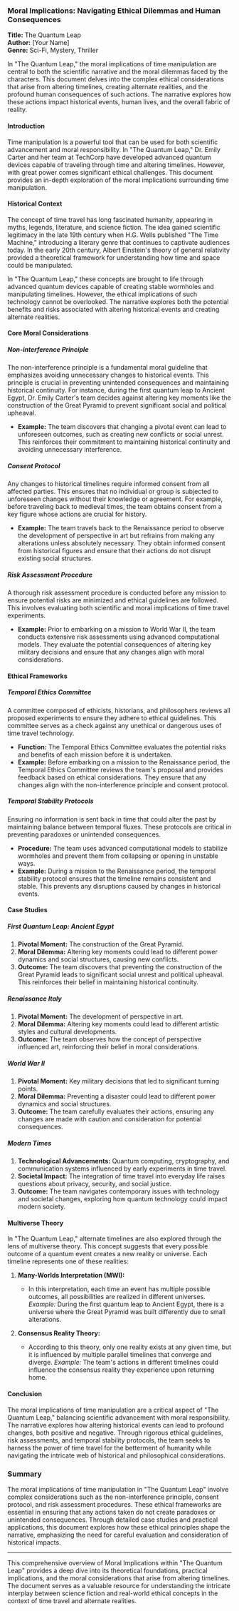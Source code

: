 ### Moral Implications: Navigating Ethical Dilemmas and Human Consequences

**Title:** The Quantum Leap  
**Author:** [Your Name]  
**Genre:** Sci-Fi, Mystery, Thriller  

In "The Quantum Leap," the moral implications of time manipulation are central to both the scientific narrative and the moral dilemmas faced by the characters. This document delves into the complex ethical considerations that arise from altering timelines, creating alternate realities, and the profound human consequences of such actions. The narrative explores how these actions impact historical events, human lives, and the overall fabric of reality.

#### Introduction

Time manipulation is a powerful tool that can be used for both scientific advancement and moral responsibility. In "The Quantum Leap," Dr. Emily Carter and her team at TechCorp have developed advanced quantum devices capable of traveling through time and altering timelines. However, with great power comes significant ethical challenges. This document provides an in-depth exploration of the moral implications surrounding time manipulation.

#### Historical Context

The concept of time travel has long fascinated humanity, appearing in myths, legends, literature, and science fiction. The idea gained scientific legitimacy in the late 19th century when H.G. Wells published "The Time Machine," introducing a literary genre that continues to captivate audiences today. In the early 20th century, Albert Einstein's theory of general relativity provided a theoretical framework for understanding how time and space could be manipulated.

In "The Quantum Leap," these concepts are brought to life through advanced quantum devices capable of creating stable wormholes and manipulating timelines. However, the ethical implications of such technology cannot be overlooked. The narrative explores both the potential benefits and risks associated with altering historical events and creating alternate realities.

#### Core Moral Considerations

##### Non-interference Principle
The non-interference principle is a fundamental moral guideline that emphasizes avoiding unnecessary changes to historical events. This principle is crucial in preventing unintended consequences and maintaining historical continuity. For instance, during the first quantum leap to Ancient Egypt, Dr. Emily Carter's team decides against altering key moments like the construction of the Great Pyramid to prevent significant social and political upheaval.

- **Example:** The team discovers that changing a pivotal event can lead to unforeseen outcomes, such as creating new conflicts or social unrest. This reinforces their commitment to maintaining historical continuity and avoiding unnecessary interference.

##### Consent Protocol
Any changes to historical timelines require informed consent from all affected parties. This ensures that no individual or group is subjected to unforeseen changes without their knowledge or agreement. For example, before traveling back to medieval times, the team obtains consent from a key figure whose actions are crucial for history.

- **Example:** The team travels back to the Renaissance period to observe the development of perspective in art but refrains from making any alterations unless absolutely necessary. They obtain informed consent from historical figures and ensure that their actions do not disrupt existing social structures.

##### Risk Assessment Procedure
A thorough risk assessment procedure is conducted before any mission to ensure potential risks are minimized and ethical guidelines are followed. This involves evaluating both scientific and moral implications of time travel experiments.

- **Example:** Prior to embarking on a mission to World War II, the team conducts extensive risk assessments using advanced computational models. They evaluate the potential consequences of altering key military decisions and ensure that any changes align with moral considerations.

#### Ethical Frameworks

##### Temporal Ethics Committee
A committee composed of ethicists, historians, and philosophers reviews all proposed experiments to ensure they adhere to ethical guidelines. This committee serves as a check against any unethical or dangerous uses of time travel technology.

- **Function:** The Temporal Ethics Committee evaluates the potential risks and benefits of each mission before it is undertaken.
- **Example:** Before embarking on a mission to the Renaissance period, the Temporal Ethics Committee reviews the team's proposal and provides feedback based on ethical considerations. They ensure that any changes align with the non-interference principle and consent protocol.

##### Temporal Stability Protocols
Ensuring no information is sent back in time that could alter the past by maintaining balance between temporal fluxes. These protocols are critical in preventing paradoxes or unintended consequences.

- **Procedure:** The team uses advanced computational models to stabilize wormholes and prevent them from collapsing or opening in unstable ways.
- **Example:** During a mission to the Renaissance period, the temporal stability protocol ensures that the timeline remains consistent and stable. This prevents any disruptions caused by changes in historical events.

#### Case Studies

##### First Quantum Leap: Ancient Egypt
1. **Pivotal Moment:** The construction of the Great Pyramid.
2. **Moral Dilemma:** Altering key moments could lead to different power dynamics and social structures, causing new conflicts.
3. **Outcome:** The team discovers that preventing the construction of the Great Pyramid leads to significant social unrest and political upheaval. This reinforces their belief in maintaining historical continuity.

##### Renaissance Italy
1. **Pivotal Moment:** The development of perspective in art.
2. **Moral Dilemma:** Altering key moments could lead to different artistic styles and cultural developments.
3. **Outcome:** The team observes how the concept of perspective influenced art, reinforcing their belief in moral considerations.

##### World War II
1. **Pivotal Moment:** Key military decisions that led to significant turning points.
2. **Moral Dilemma:** Preventing a disaster could lead to different power dynamics and social structures.
3. **Outcome:** The team carefully evaluates their actions, ensuring any changes are made with caution and consideration for potential consequences.

##### Modern Times
1. **Technological Advancements:** Quantum computing, cryptography, and communication systems influenced by early experiments in time travel.
2. **Societal Impact:** The integration of time travel into everyday life raises questions about privacy, security, and social justice.
3. **Outcome:** The team navigates contemporary issues with technology and societal changes, exploring how quantum technology could impact modern society.

#### Multiverse Theory

In "The Quantum Leap," alternate timelines are also explored through the lens of multiverse theory. This concept suggests that every possible outcome of a quantum event creates a new reality or universe. Each timeline represents one of these realities:

1. **Many-Worlds Interpretation (MWI):**
   - In this interpretation, each time an event has multiple possible outcomes, all possibilities are realized in different universes.
     *Example:* During the first quantum leap to Ancient Egypt, there is a universe where the Great Pyramid was built differently due to small alterations.

2. **Consensus Reality Theory:**
   - According to this theory, only one reality exists at any given time, but it is influenced by multiple parallel timelines that converge and diverge.
     *Example:* The team's actions in different timelines could influence the consensus reality they experience upon returning home.

#### Conclusion

The moral implications of time manipulation are a critical aspect of "The Quantum Leap," balancing scientific advancement with moral responsibility. The narrative explores how altering historical events can lead to profound changes, both positive and negative. Through rigorous ethical guidelines, risk assessments, and temporal stability protocols, the team seeks to harness the power of time travel for the betterment of humanity while navigating the intricate web of historical and philosophical considerations.

### Summary

The moral implications of time manipulation in "The Quantum Leap" involve complex considerations such as the non-interference principle, consent protocol, and risk assessment procedures. These ethical frameworks are essential in ensuring that any actions taken do not create paradoxes or unintended consequences. Through detailed case studies and practical applications, this document explores how these ethical principles shape the narrative, emphasizing the need for careful evaluation and consideration of historical impacts.

---

This comprehensive overview of Moral Implications within "The Quantum Leap" provides a deep dive into its theoretical foundations, practical implications, and the moral considerations that arise from altering timelines. The document serves as a valuable resource for understanding the intricate interplay between science fiction and real-world ethical concepts in the context of time travel and alternate realities.